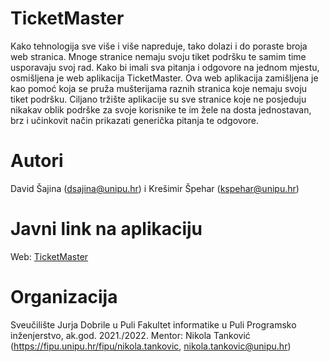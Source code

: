 # TicketMaster

Kako tehnologija sve više i više napreduje, tako dolazi i do poraste broja web stranica. Mnoge stranice nemaju svoju tiket podršku te samim time usporavaju svoj rad. Kako bi imali sva pitanja i odgovore na jednom mjestu, osmišljena je web aplikacija TicketMaster. Ova web aplikacija zamišljena je kao pomoć koja se pruža mušterijama raznih stranica koje nemaju svoju tiket podršku. Ciljano tržište aplikacije su sve stranice koje ne posjeduju nikakav oblik podrške za svoje korisnike te im žele na dosta jednostavan, brz i učinkovit način prikazati generička pitanja te odgovore.

# Autori

David Šajina (dsajina@unipu.hr) i Krešimir Špehar (kspehar@unipu.hr)

# Javni link na aplikaciju

Web: [TicketMaster](https://ticketmaster-app.netlify.app/)

# Organizacija

Sveučilište Jurja Dobrile u Puli
Fakultet informatike u Puli
Programsko inženjerstvo, ak.god. 2021./2022.
Mentor: Nikola Tanković (https://fipu.unipu.hr/fipu/nikola.tankovic, nikola.tankovic@unipu.hr)
